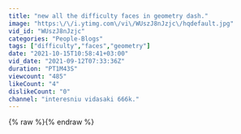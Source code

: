 ```yaml
---
title: "new all the difficulty faces in geometry dash."
image: "https:\/\/i.ytimg.com\/vi\/WUszJ8nJzjc\/hqdefault.jpg"
vid_id: "WUszJ8nJzjc"
categories: "People-Blogs"
tags: ["difficulty","faces","geometry"]
date: "2021-10-15T10:58:41+03:00"
vid_date: "2021-09-12T07:33:36Z"
duration: "PT1M43S"
viewcount: "485"
likeCount: "4"
dislikeCount: "0"
channel: "interesniu vidasaki 666k."
---
```

{% raw %}{% endraw %}
